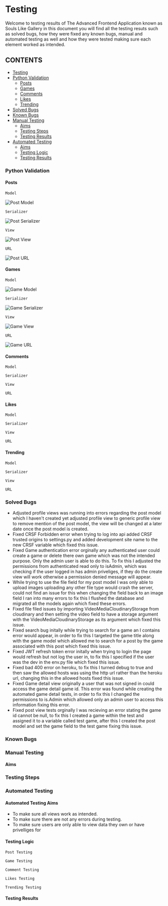 # Testing

Welcome to testing results of The Advanced Frontend Application known as Souls Like Gallery in this document you will find all the testing resuts such as solved bugs, how they were fixed any known bugs, manual and automated testing as well and how they were tested making sure each element worked as intended.

## CONTENTS
- [Testing](#testing)
- [Python Validation](#python-validation)
    - [Posts](#posts)
    - [Games](#games)
    - [Comments](#comments)
    - [Likes](#likes)
    - [Trending](#trending)
- [Solved Bugs](#solved-bugs)
- [Known Bugs](#known-bugs)
- [Manual Testing](#manual-testing)
    - [Aims](#aims)
    - [Testing Steps](#testing-steps)
    - [Testing Results](#testing-results)
- [Automated Testing](#automated-testing)
    - [Aims](#automated-testing-aims)
    - [Testing Logic](#testing-logic)
    - [Testing Results](#automated-testing-results)

### Python Validation

#### Posts

`Model`

![Post Model](docs/images/post-view-validation.png)

`Serializer`

![Post Serializer](docs/images/post-serializer-validation.png)

`View`

![Post View](docs/images/post-view-validation.png)

`URL`

![Post URL](docs/images/post-urls-validator.png)

#### Games

`Model`

![Game Model](docs/images/game-model-validation.png)

`Serializer`

![Game Serializer](docs/images/game-serializer-validation.png)

`View`

![Game View](docs/images/game-views-validation.png)

`URL`

![Game URL](docs/images/game-urls-validation.png)

#### Comments

`Model`

`Serializer`

`View`

`URL`



#### Likes

`Model`

`Serializer`

`View`

`URL`

#### Trending

`Model`

`Serializer`

`View`

`URL`


### Solved Bugs

* Adjusted profile views was running into errors regarding the post model which I haven't created yet adjusted profile view to generic profile view to remove mention of the post model, the view will be changed at a later date once the post model is created.
* Fixed CRSF Forbidden error when trying to log into api added CRSF trusted origins to settings.py and added development site name to the new CRSF variable which fixed this issue.
* Fixed Game authentication error orginally any authenticated user could create a game or delete there own game which was not the intended purpose. Only the admin user is able to do this. To fix this I adjusted the permissions from authenticated read only to isAdmin, which was checking if the user logged in has admin priveliges, if they do the create view will work otherwise a permission denied message will appear.
* While trying to use the file field for my post model I was only able to upload images uploading any other file type would crash the server, could not find an issue for this when changing the field back to an image field I ran into many errors to fix this I flushed the database and migrated all the models again which fixed these errors.
* Fixed file filed issues by importing VideoMediaCloudinaryStorage from cloudinary and then setting the video field to have a storage argument with the VideoMediaCloudinaryStorage as its argument which fixed this issue.
* Fixed search bug initally while trying to search for a game an I contains error would appear, in order to fix this I targeted the game title along with the game model which allowed me to search for a post by the game associated with this post which fixed this issue.
* Fixed JWT refresh token error initally when trying to login the page would refresh but not log the user in, to fix this I specified if the user was the dev in the env.py file which fixed this issue.
* Fixed bad 400 error on heroku, to fix this I turned debug to true and then saw the allowed hosts was using the http url rather than the heroku url, changing this in the allowed hosts fixed this issue.
* Fixed Game detail view originally a user that was not signed in could access the game detail game id. This error was found while creating the automated game detail tests, in order to fix this I changed the permissions to is.Admin which allowed only an admin user to access this information fixing this error.
* Fixed post view tests orginally I was recieving an error stating the game id cannot be null, to fix this I created a game within the test and assigned it to a variable called test game, after this I created the post model and set the game field to the test game fixing this issue.


### Known Bugs

### Manual Testing

#### Aims



### Testing Steps 





### Automated Testing

#### Automated Testing Aims

* To make sure all views work as intended.
* To make sure there are not any errors during testing.
* To make sure users are only able to view data they own or have privelliges for 

#### Testing Logic

`Post Testing`

`Game Testing`

`Comment Testing`

`Likes Testing`

`Trending Testing`


#### Testing Results
